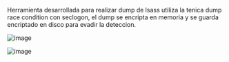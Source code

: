 Herramienta desarrollada para realizar dump de lsass utiliza la tenica dump race condition con seclogon, el dump se encripta en memoria y se guarda encriptado en disco para evadir la deteccion.


![image](https://github.com/zer0antisec/LsaDumpRace/assets/20486087/ac881a8f-7c6e-4a37-acf1-b2e062de4136)

![image](https://github.com/zer0antisec/LsaDumpRace/assets/20486087/53655941-99e9-4177-9795-1433ae043517)

